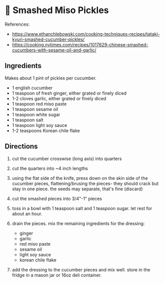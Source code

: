 # 🥒 Smashed Miso Pickles

References:

- <https://www.ethanchlebowski.com/cooking-techniques-recipes/tataki-kyuri-smashed-cucumber-pickles/>
- <https://cooking.nytimes.com/recipes/1017629-chinese-smashed-cucumbers-with-sesame-oil-and-garlic/>

## Ingredients

Makes about 1 pint of pickles per cucumber.

- 1 english cucumber
- 1 teaspoon of fresh ginger, either grated or finely diced
- 1-2 cloves garlic, either grated or finely diced
- 1 teaspoon red miso paste
- 1 teaspoon sesame oil
- 1 teaspoon white sugar
- 1 teaspoon salt
- 1 teaspoon light soy sauce
- 1-2 teaspoons Korean chile flake

## Directions

1. cut the cucumber crosswise (long axis) into quarters
2. cut the quarters into ~4 inch lengths
3. using the flat side of the knife, press down on the skin side of the cucumber
   pieces, flattening/brusing the pieces- they should crack but stay in one
   piece. the seeds may separate, that's fine (discard)
4. cut the smashed pieces into 3/4"-1" pieces
5. toss in a bowl with 1 teaspoon salt and 1 teaspoon sugar. let rest for about
   an hour.
6. drain the pieces. mix the remaining ingredients for the dressing:

   - ginger
   - garlic
   - red miso paste
   - sesame oil
   - light soy sauce
   - korean chile flake

7. add the dressing to the cucumber pieces and mix well. store in the fridge in
   a mason jar or 16oz deli container.
